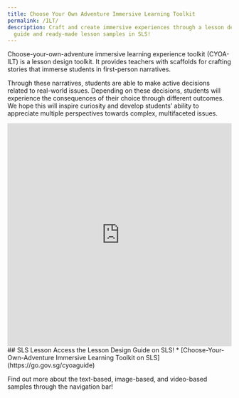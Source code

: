 ```yaml
---
title: Choose Your Own Adventure Immersive Learning Toolkit
permalink: /ILT/
description: Craft and create immersive experiences through a lesson design
  guide and ready-made lesson samples in SLS!
---
```

Choose-your-own-adventure immersive learning experience toolkit (CYOA-ILT) is a lesson design toolkit. It provides teachers with scaffolds for crafting stories that immerse students in first-person narratives.
  
Through these narratives, students are able to make active decisions related to real-world issues. Depending on these decisions, students will experience the consequences of their choice through different outcomes. We hope this will inspire curiosity and develop students’ ability to appreciate multiple perspectives towards complex, multifaceted issues.

<iframe allowfullscreen="true" height="500" width="100%" frameborder="0" src="https://docs.google.com/presentation/d/e/2PACX-1vRrdrop1Li0xOPDM4ptxR7zFloimzQ2j7S2tzpmDcSdTalKwSnonOXss6DaGAvF0IwiJheSpMZrzjDn/embed?start=true&amp;loop=true&amp;delayms=3000"></iframe>
## SLS Lesson
Access the Lesson Design Guide on SLS!
* [Choose-Your-Own-Adventure Immersive Learning Toolkit on SLS](https://go.gov.sg/cyoaguide)

Find out more about the text-based, image-based, and video-based samples through the navigation bar!